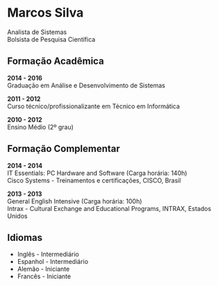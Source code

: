 # Marcos Silva

Analista de Sistemas  
Bolsista de Pesquisa Científica

## Formação Acadêmica

**2014 - 2016**  
Graduação em Análise e Desenvolvimento de Sistemas

**2011 - 2012**  
Curso técnico/profissionalizante em Técnico em Informática  

**2010 - 2012**  
Ensino Médio (2º grau)

## Formação Complementar

**2014 - 2014**  
IT Essentials: PC Hardware and Software (Carga horária: 140h)  
Cisco Systems - Treinamentos e certificações, CISCO, Brasil

**2013 - 2013**  
General English Intensive (Carga horária: 100h)  
Intrax - Cultural Exchange and Educational Programs, INTRAX, Estados Unidos

## Idiomas

- Inglês - Intermediário
- Espanhol - Intermediário
- Alemão - Iniciante
- Francês - Iniciante
